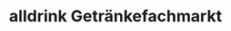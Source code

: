 ---
title: "alldrink Getränkefachmarkt"
url: /saarbruecken/alldrink-getraenkefachmarkt/
shop: Getränke
---